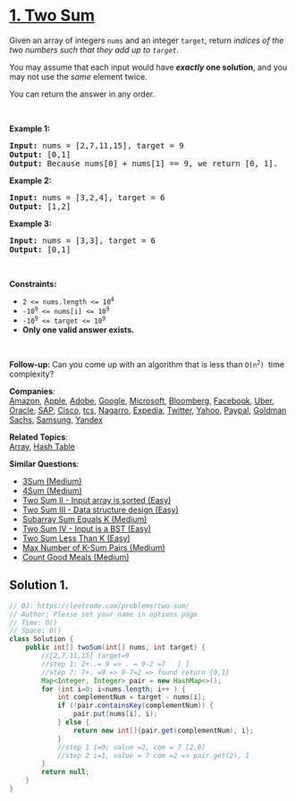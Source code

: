 # [1. Two Sum ](https://leetcode.com/problems/two-sum/)

<p>Given an array of integers <code>nums</code>&nbsp;and an integer <code>target</code>, return <em>indices of the two numbers such that they add up to <code>target</code></em>.</p>

<p>You may assume that each input would have <strong><em>exactly</em> one solution</strong>, and you may not use the <em>same</em> element twice.</p>

<p>You can return the answer in any order.</p>

<p>&nbsp;</p>
<p><strong>Example 1:</strong></p>

<pre><strong>Input:</strong> nums = [2,7,11,15], target = 9
<strong>Output:</strong> [0,1]
<strong>Output:</strong> Because nums[0] + nums[1] == 9, we return [0, 1].
</pre>

<p><strong>Example 2:</strong></p>

<pre><strong>Input:</strong> nums = [3,2,4], target = 6
<strong>Output:</strong> [1,2]
</pre>

<p><strong>Example 3:</strong></p>

<pre><strong>Input:</strong> nums = [3,3], target = 6
<strong>Output:</strong> [0,1]
</pre>

<p>&nbsp;</p>
<p><strong>Constraints:</strong></p>

<ul>
	<li><code>2 &lt;= nums.length &lt;= 10<sup>4</sup></code></li>
	<li><code>-10<sup>9</sup> &lt;= nums[i] &lt;= 10<sup>9</sup></code></li>
	<li><code>-10<sup>9</sup> &lt;= target &lt;= 10<sup>9</sup></code></li>
	<li><strong>Only one valid answer exists.</strong></li>
</ul>

<p>&nbsp;</p>
<strong>Follow-up:&nbsp;</strong>Can you come up with an algorithm that is less than&nbsp;<code>O(n<sup>2</sup>)&nbsp;</code>time complexity?

**Companies**:  
[Amazon](https://leetcode.com/company/amazon), [Apple](https://leetcode.com/company/apple), [Adobe](https://leetcode.com/company/adobe), [Google](https://leetcode.com/company/google), [Microsoft](https://leetcode.com/company/microsoft), [Bloomberg](https://leetcode.com/company/bloomberg), [Facebook](https://leetcode.com/company/facebook), [Uber](https://leetcode.com/company/uber), [Oracle](https://leetcode.com/company/oracle), [SAP](https://leetcode.com/company/sap), [Cisco](https://leetcode.com/company/cisco), [tcs](https://leetcode.com/company/tcs), [Nagarro](https://leetcode.com/company/nagarro), [Expedia](https://leetcode.com/company/expedia), [Twitter](https://leetcode.com/company/twitter), [Yahoo](https://leetcode.com/company/yahoo), [Paypal](https://leetcode.com/company/paypal), [Goldman Sachs](https://leetcode.com/company/goldman-sachs), [Samsung](https://leetcode.com/company/samsung), [Yandex](https://leetcode.com/company/yandex)

**Related Topics**:  
[Array](https://leetcode.com/tag/array/), [Hash Table](https://leetcode.com/tag/hash-table/)

**Similar Questions**:

- [3Sum (Medium)](https://leetcode.com/problems/3sum/)
- [4Sum (Medium)](https://leetcode.com/problems/4sum/)
- [Two Sum II - Input array is sorted (Easy)](https://leetcode.com/problems/two-sum-ii-input-array-is-sorted/)
- [Two Sum III - Data structure design (Easy)](https://leetcode.com/problems/two-sum-iii-data-structure-design/)
- [Subarray Sum Equals K (Medium)](https://leetcode.com/problems/subarray-sum-equals-k/)
- [Two Sum IV - Input is a BST (Easy)](https://leetcode.com/problems/two-sum-iv-input-is-a-bst/)
- [Two Sum Less Than K (Easy)](https://leetcode.com/problems/two-sum-less-than-k/)
- [Max Number of K-Sum Pairs (Medium)](https://leetcode.com/problems/max-number-of-k-sum-pairs/)
- [Count Good Meals (Medium)](https://leetcode.com/problems/count-good-meals/)

## Solution 1.

```JAVA
// OJ: https://leetcode.com/problems/two-sum/
// Author: Please set your name in options page
// Time: O()
// Space: O()
class Solution {
    public int[] twoSum(int[] nums, int target) {
        //[2,7,11,15] target=9
        //step 1: 2+..= 9 => . = 9-2 =7   [ ]
        //step 7: 7+. =9 => 9-7=2 => found return {0,1}
        Map<Integer, Integer> pair = new HashMap<>();
        for (int i=0; i<nums.length; i++ ) {
            int complementNum = target - nums[i];
            if (!pair.containsKey(complementNum)) {
                pair.put(nums[i], i);
            } else {
                return new int[]{pair.get(complementNum), i};
            }
            //step 1 i=0; value =2, com = 7 [2,0]
            //step 2 i=1, value = 7 com =2 => pair.get(2), 1
        }
        return null;
    }
}

```
